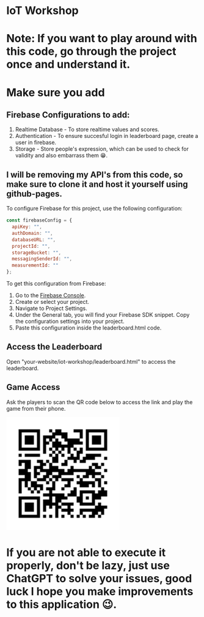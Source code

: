 # IoT Workshop

# Note: If you want to play around with this code, go through the project once and understand it.
# Make sure you add 

## Firebase Configurations to add:
  1. Realtime Database - To store realtime values and scores.
  2. Authentication - To ensure succesful login in leaderboard page, create a user in firebase.
  3. Storage - Store people's expression, which can be used to check for validity and also embarrass them 😁.

## I will be removing my API's from this code, so make sure to clone it and host it yourself using github-pages.
To configure Firebase for this project, use the following configuration:

```javascript
const firebaseConfig = {
  apiKey: "",
  authDomain: "",
  databaseURL: "",
  projectId: "",
  storageBucket: "",
  messagingSenderId: "",
  measurementId: ""
};
```

To get this configuration from Firebase:
1. Go to the [Firebase Console](https://console.firebase.google.com/).
2. Create or select your project.
3. Navigate to Project Settings.
4. Under the General tab, you will find your Firebase SDK snippet. Copy the configuration settings into your project.
5. Paste this configuration inside the leaderboard.html code.

## Access the Leaderboard

Open "your-website/iot-workshop/leaderboard.html" to access the leaderboard.

## Game Access

Ask the players to scan the QR code below to access the link and play the game from their phone.

![QR Code for website](./assets/image.png)

# If you are not able to execute it properly, don't be lazy, just use ChatGPT to solve your issues, good luck I hope you make improvements to this application 😉.
